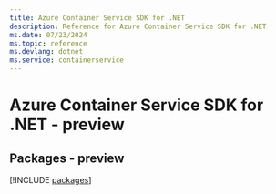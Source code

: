 ```yaml
---
title: Azure Container Service SDK for .NET
description: Reference for Azure Container Service SDK for .NET
ms.date: 07/23/2024
ms.topic: reference
ms.devlang: dotnet
ms.service: containerservice
---
```

# Azure Container Service SDK for .NET - preview
## Packages - preview
[!INCLUDE [packages](container-service-index.md)]